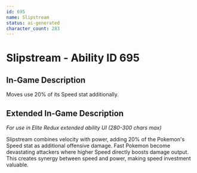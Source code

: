 ```yaml
---
id: 695
name: Slipstream
status: ai-generated
character_count: 283
---
```


# Slipstream - Ability ID 695

## In-Game Description
Moves use 20% of its Speed stat additionally.

## Extended In-Game Description
*For use in Elite Redux extended ability UI (280-300 chars max)*

Slipstream combines velocity with power, adding 20% of the Pokemon's Speed stat as additional offensive damage. Fast Pokemon become devastating attackers where higher Speed directly boosts damage output. This creates synergy between speed and power, making speed investment valuable.